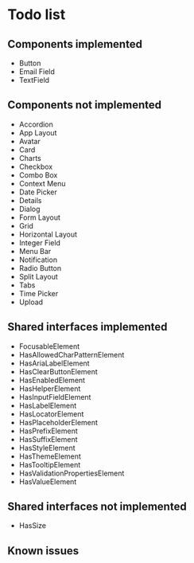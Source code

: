 # Todo list

## Components implemented

- Button
- Email Field
- TextField

## Components not implemented

- Accordion
- App Layout
- Avatar
- Card
- Charts
- Checkbox
- Combo Box
- Context Menu
- Date Picker
- Details
- Dialog
- Form Layout
- Grid
- Horizontal Layout
- Integer Field
- Menu Bar
- Notification
- Radio Button
- Split Layout
- Tabs
- Time Picker
- Upload

## Shared interfaces implemented

- FocusableElement
- HasAllowedCharPatternElement
- HasAriaLabelElement
- HasClearButtonElement
- HasEnabledElement
- HasHelperElement
- HasInputFieldElement
- HasLabelElement
- HasLocatorElement
- HasPlaceholderElement
- HasPrefixElement
- HasSuffixElement
- HasStyleElement
- HasThemeElement
- HasTooltipElement
- HasValidationPropertiesElement
- HasValueElement

## Shared interfaces not implemented

- HasSize

## Known issues